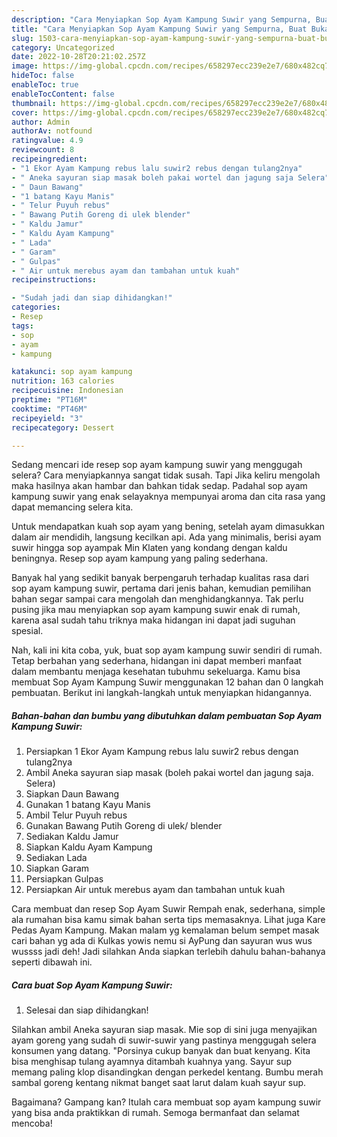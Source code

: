 ```yaml
---
description: "Cara Menyiapkan Sop Ayam Kampung Suwir yang Sempurna, Buat Buka Puasa Lezat"
title: "Cara Menyiapkan Sop Ayam Kampung Suwir yang Sempurna, Buat Buka Puasa Lezat"
slug: 1503-cara-menyiapkan-sop-ayam-kampung-suwir-yang-sempurna-buat-buka-puasa-lezat
category: Uncategorized
date: 2022-10-28T20:21:02.257Z
image: https://img-global.cpcdn.com/recipes/658297ecc239e2e7/680x482cq70/sop-ayam-kampung-suwir-foto-resep-utama.jpg
hideToc: false
enableToc: true
enableTocContent: false
thumbnail: https://img-global.cpcdn.com/recipes/658297ecc239e2e7/680x482cq70/sop-ayam-kampung-suwir-foto-resep-utama.jpg
cover: https://img-global.cpcdn.com/recipes/658297ecc239e2e7/680x482cq70/sop-ayam-kampung-suwir-foto-resep-utama.jpg
author: Admin
authorAv: notfound
ratingvalue: 4.9
reviewcount: 8
recipeingredient:
- "1 Ekor Ayam Kampung rebus lalu suwir2 rebus dengan tulang2nya"
- " Aneka sayuran siap masak boleh pakai wortel dan jagung saja Selera"
- " Daun Bawang"
- "1 batang Kayu Manis"
- " Telur Puyuh rebus"
- " Bawang Putih Goreng di ulek blender"
- " Kaldu Jamur"
- " Kaldu Ayam Kampung"
- " Lada"
- " Garam"
- " Gulpas"
- " Air untuk merebus ayam dan tambahan untuk kuah"
recipeinstructions:

- "Sudah jadi dan siap dihidangkan!"
categories:
- Resep
tags:
- sop
- ayam
- kampung

katakunci: sop ayam kampung 
nutrition: 163 calories
recipecuisine: Indonesian
preptime: "PT16M"
cooktime: "PT46M"
recipeyield: "3"
recipecategory: Dessert

---
```



Sedang mencari ide resep sop ayam kampung suwir yang menggugah selera? Cara menyiapkannya sangat tidak susah. Tapi Jika keliru mengolah maka hasilnya akan hambar dan bahkan tidak sedap. Padahal sop ayam kampung suwir yang enak selayaknya mempunyai aroma dan cita rasa yang dapat memancing selera kita.


Untuk mendapatkan kuah sop ayam yang bening, setelah ayam dimasukkan dalam air mendidih, langsung kecilkan api. Ada yang minimalis, berisi ayam suwir hingga sop ayampak Min Klaten yang kondang dengan kaldu beningnya. Resep sop ayam kampung yang paling sederhana.

Banyak hal yang sedikit banyak berpengaruh terhadap kualitas rasa dari sop ayam kampung suwir, pertama dari jenis bahan, kemudian pemilihan bahan segar sampai cara mengolah dan menghidangkannya. Tak perlu pusing jika mau menyiapkan sop ayam kampung suwir enak di rumah, karena asal sudah tahu triknya maka hidangan ini dapat jadi suguhan spesial.


Nah, kali ini kita coba, yuk, buat sop ayam kampung suwir sendiri di rumah. Tetap berbahan yang sederhana, hidangan ini dapat memberi manfaat dalam membantu menjaga kesehatan tubuhmu sekeluarga. Kamu bisa membuat Sop Ayam Kampung Suwir menggunakan 12 bahan dan 0 langkah pembuatan. Berikut ini langkah-langkah untuk menyiapkan hidangannya.

<!--inarticleads1-->

##### Bahan-bahan dan bumbu yang dibutuhkan dalam pembuatan Sop Ayam Kampung Suwir:

1. Persiapkan 1 Ekor Ayam Kampung rebus lalu suwir2 rebus dengan tulang2nya
1. Ambil  Aneka sayuran siap masak (boleh pakai wortel dan jagung saja. Selera)
1. Siapkan  Daun Bawang
1. Gunakan 1 batang Kayu Manis
1. Ambil  Telur Puyuh rebus
1. Gunakan  Bawang Putih Goreng di ulek/ blender
1. Sediakan  Kaldu Jamur
1. Siapkan  Kaldu Ayam Kampung
1. Sediakan  Lada
1. Siapkan  Garam
1. Persiapkan  Gulpas
1. Persiapkan  Air untuk merebus ayam dan tambahan untuk kuah


Cara membuat dan resep Sop Ayam Suwir Rempah enak, sederhana, simple ala rumahan bisa kamu simak bahan serta tips memasaknya. Lihat juga Kare Pedas Ayam Kampung. Makan malam yg kemalaman belum sempet masak cari bahan yg ada di Kulkas yowis nemu si AyPung dan sayuran wus wus wussss jadi deh! Jadi silahkan Anda siapkan terlebih dahulu bahan-bahanya seperti dibawah ini. 

<!--inarticleads2-->

##### Cara buat Sop Ayam Kampung Suwir:


1. Selesai dan siap dihidangkan!

Silahkan ambil Aneka sayuran siap masak. Mie sop di sini juga menyajikan ayam goreng yang sudah di suwir-suwir yang pastinya menggugah selera konsumen yang datang. &#34;Porsinya cukup banyak dan buat kenyang. Kita bisa menghisap tulang ayamnya ditambah kuahnya yang. Sayur sup memang paling klop disandingkan dengan perkedel kentang. Bumbu merah sambal goreng kentang nikmat banget saat larut dalam kuah sayur sup. 

Bagaimana? Gampang kan? Itulah cara membuat sop ayam kampung suwir yang bisa anda praktikkan di rumah. Semoga bermanfaat dan selamat mencoba!
